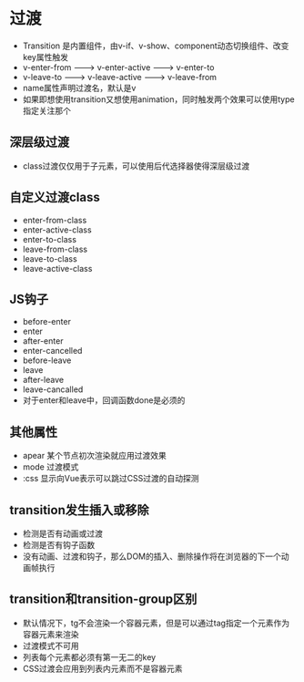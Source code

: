 # 过渡
- Transition 是内置组件，由v-if、v-show、component动态切换组件、改变key属性触发
- v-enter-from ---> v-enter-active ---> v-enter-to
- v-leave-to ---> v-leave-active ---> v-leave-from
- name属性声明过渡名，默认是v
- 如果即想使用transition又想使用animation，同时触发两个效果可以使用type指定关注那个

## 深层级过渡
- class过渡仅仅用于子元素，可以使用后代选择器使得深层级过渡

## 自定义过渡class
- enter-from-class  
- enter-active-class
- enter-to-class
- leave-from-class
- leave-to-class
- leave-active-class

## JS钩子
- before-enter
- enter
- after-enter
- enter-cancelled
- before-leave
- leave
- after-leave
- leave-cancalled
- 对于enter和leave中，回调函数done是必须的

## 其他属性
- apear 某个节点初次渲染就应用过渡效果
- mode  过渡模式
- :css  显示向Vue表示可以跳过CSS过渡的自动探测

## transition发生插入或移除
- 检测是否有动画或过渡
- 检测是否有钩子函数
- 没有动画、过渡和钩子，那么DOM的插入、删除操作将在浏览器的下一个动画帧执行

## transition和transition-group区别
- 默认情况下，tg不会渲染一个容器元素，但是可以通过tag指定一个元素作为容器元素来渲染
- 过渡模式不可用
- 列表每个元素都必须有第一无二的key
- CSS过渡会应用到列表内元素而不是容器元素